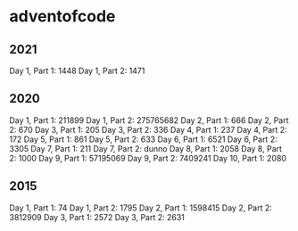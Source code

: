 # adventofcode

## 2021
Day 1, Part 1: 1448
Day 1, Part 2: 1471

## 2020
Day 1, Part 1: 211899
Day 1, Part 2: 275765682
Day 2, Part 1: 666
Day 2, Part 2: 670
Day 3, Part 1: 205
Day 3, Part 2: 336
Day 4, Part 1: 237
Day 4, Part 2: 172
Day 5, Part 1: 861
Day 5, Part 2: 633 
Day 6, Part 1: 6521
Day 6, Part 2: 3305
Day 7, Part 1: 211
Day 7, Part 2: dunno
Day 8, Part 1: 2058
Day 8, Part 2: 1000
Day 9, Part 1: 57195069
Day 9, Part 2: 7409241
Day 10, Part 1: 2080


## 2015
Day 1, Part 1: 74
Day 1, Part 2: 1795
Day 2, Part 1: 1598415
Day 2, Part 2: 3812909
Day 3, Part 1: 2572
Day 3, Part 2: 2631
